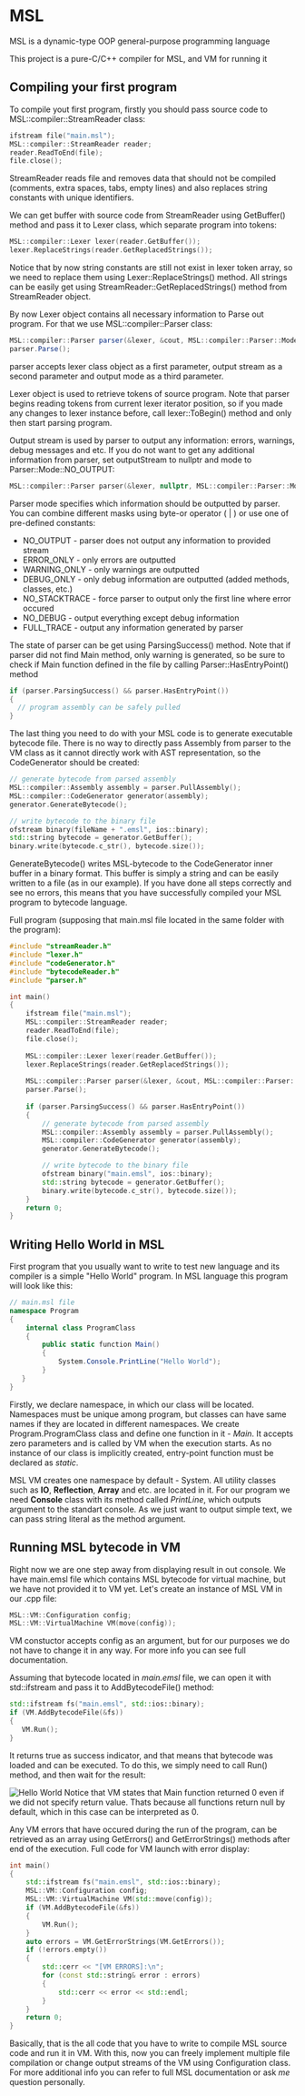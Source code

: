 # MSL
MSL is a dynamic-type OOP general-purpose programming language

This project is a pure-C/C++ compiler for MSL, and VM for running it

## Compiling your first program
To compile yout first program, firstly you should pass source code to MSL::compiler::StreamReader class:
```cpp
ifstream file("main.msl");
MSL::compiler::StreamReader reader;
reader.ReadToEnd(file);
file.close();
```
StreamReader reads file and removes data that should not be compiled (comments, extra spaces, tabs, empty lines) and also replaces string constants with unique identifiers. 

We can get buffer with source code from StreamReader using GetBuffer() method and pass it to Lexer class, which separate program into tokens:
```cpp
MSL::compiler::Lexer lexer(reader.GetBuffer());
lexer.ReplaceStrings(reader.GetReplacedStrings());
```
Notice that by now string constants are still not exist in lexer token array, so we need to replace them using Lexer::ReplaceStrings() method. All strings can be easily get using StreamReader::GetReplacedStrings() method from StreamReader object.

By now Lexer object contains all necessary information to Parse out program. For that we use MSL::compiler::Parser class:
```cs
MSL::compiler::Parser parser(&lexer, &cout, MSL::compiler::Parser::Mode::FULL_TRACE);
parser.Parse();
```
parser accepts lexer class object as a first parameter, output stream as a second parameter and output mode as a third parameter.

Lexer object is used to retrieve tokens of source program. Note that parser begins reading tokens from current lexer iterator position, so if you made any changes to lexer instance before, call lexer::ToBegin() method and only then start parsing program.

Output stream is used by parser to output any information: errors, warnings, debug messages and etc. If you do not want to get any additional information from parser, set outputStream to nullptr and mode to Parser::Mode::NO_OUTPUT:
```cpp
MSL::compiler::Parser parser(&lexer, nullptr, MSL::compiler::Parser::Mode::NO_OUTPUT);
```
Parser mode specifies which information should be outputted by parser. You can combine different masks using byte-or operator ( | ) or use one of pre-defined constants:

- NO_OUTPUT - parser does not output any information to provided stream
- ERROR_ONLY - only errors are outputted
- WARNING_ONLY - only warnings are outputted
- DEBUG_ONLY - only debug information are outputted (added methods, classes, etc.)
- NO_STACKTRACE - force parser to output only the first line where error occured
- NO_DEBUG - output everything except debug information
- FULL_TRACE - output any information generated by parser

The state of parser can be get using ParsingSuccess() method. Note that if parser did not find Main method, only warning is generated, so be sure to check if Main function defined in the file by calling Parser::HasEntryPoint() method
```cpp
if (parser.ParsingSuccess() && parser.HasEntryPoint())
{
  // program assembly can be safely pulled
}
```
The last thing you need to do with your MSL code is to generate executable bytecode file. There is no way to directly pass Assembly from parser to the VM class as it cannot directly work with AST representation, so the CodeGenerator should be created:
```cpp
// generate bytecode from parsed assembly
MSL::compiler::Assembly assembly = parser.PullAssembly();
MSL::compiler::CodeGenerator generator(assembly);
generator.GenerateBytecode();

// write bytecode to the binary file
ofstream binary(fileName + ".emsl", ios::binary);
std::string bytecode = generator.GetBuffer();
binary.write(bytecode.c_str(), bytecode.size());
```
GenerateBytecode() writes MSL-bytecode to the CodeGenerator inner buffer in a binary format. This buffer is simply a string and can be easily written to a file (as in our example). If you have done all steps correctly and see no errors, this means that you have successfully compiled your MSL program to bytecode language.

Full program (supposing that main.msl file located in the same folder with the program):
```cpp
#include "streamReader.h"
#include "lexer.h"
#include "codeGenerator.h"
#include "bytecodeReader.h"
#include "parser.h"

int main()
{
    ifstream file("main.msl");
    MSL::compiler::StreamReader reader;
    reader.ReadToEnd(file);
    file.close();
    
    MSL::compiler::Lexer lexer(reader.GetBuffer());
    lexer.ReplaceStrings(reader.GetReplacedStrings());
    
    MSL::compiler::Parser parser(&lexer, &cout, MSL::compiler::Parser::Mode::FULL_TRACE);
    parser.Parse();
    
    if (parser.ParsingSuccess() && parser.HasEntryPoint())
    {
        // generate bytecode from parsed assembly
        MSL::compiler::Assembly assembly = parser.PullAssembly();
        MSL::compiler::CodeGenerator generator(assembly);
        generator.GenerateBytecode();

        // write bytecode to the binary file
        ofstream binary("main.emsl", ios::binary);
        std::string bytecode = generator.GetBuffer();
        binary.write(bytecode.c_str(), bytecode.size());
    }
    return 0;
}
```

## Writing Hello World in MSL
First program that you usually want to write to test new language and its compiler is a simple "Hello World" program. In MSL language this program will look like this:
```cs
// main.msl file
namespace Program
{	
    internal class ProgramClass
    {			
        public static function Main()
        {
            System.Console.PrintLine("Hello World");
        }
   }
}
```
Firstly, we declare namespace, in which our class will be located. Namespaces must be unique among program, but classes can have same names if they are located in different namespaces. We create Program.ProgramClass class and define one function in it - *Main*. It accepts zero parameters and is called by VM when the execution starts. As no instance of our class is implicitly created, entry-point function must be declared as *static*.

MSL VM creates one namespace by default - System. All utility classes such as **IO**, **Reflection**, **Array** and etc. are located in it. For our program we need **Console** class with its method called *PrintLine*, which outputs argument to the standart console. As we just want to output simple text, we can pass string literal as the method argument.

## Running MSL bytecode in VM
Right now we are one step away from displaying result in out console. We have main.emsl file which contains MSL bytecode for virtual machine, but we have not provided it to VM yet. Let's create an instance of MSL VM in our .cpp file:
```cpp
MSL::VM::Configuration config;
MSL::VM::VirtualMachine VM(move(config));
```
VM constuctor accepts config as an argument, but for our purposes we do not have to change it in any way. For more info you can see full documentation. 

Assuming that bytecode located in *main.emsl* file, we can open it with std::ifstream and pass it to AddBytecodeFile() method:
```cpp
std::ifstream fs("main.emsl", std::ios::binary);
if (VM.AddBytecodeFile(&fs))
{
   VM.Run();
}
```
It returns true as success indicator, and that means that bytecode was loaded and can be executed. To do this, we simply need to call Run() method, and then wait for the result:

![Hello World](https://user-images.githubusercontent.com/40578274/67675950-81840d80-f991-11e9-8fa9-144b89b163df.png)
Notice that VM states that Main function returned 0 even if we did not specify return value. Thats because all functions return null by default, which in this case can be interpreted as 0. 

Any VM errors that have occured during the run of the program, can be retrieved as an array using GetErrors() and GetErrorStrings() methods after end of the execution.
Full code for VM launch with error display:
```cpp
int main()
{
    std::ifstream fs("main.emsl", std::ios::binary);
    MSL::VM::Configuration config;
    MSL::VM::VirtualMachine VM(std::move(config));
    if (VM.AddBytecodeFile(&fs))
    {
        VM.Run();
    }
    auto errors = VM.GetErrorStrings(VM.GetErrors());
    if (!errors.empty())
    {
        std::cerr << "[VM ERRORS]:\n";
        for (const std::string& error : errors)
        {
            std::cerr << error << std::endl;
        }
    }
    return 0;
}
```
Basically, that is the all code that you have to write to compile MSL source code and run it in VM. With this, now you can freely implement multiple file compilation or change output streams of the VM using Configuration class. For more additional info you can refer to full MSL documentation or ask *me* question personally.
